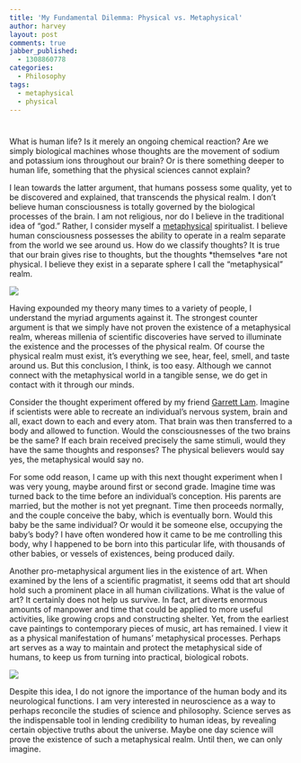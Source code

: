 ```yaml
---
title: 'My Fundamental Dilemma: Physical vs. Metaphysical'
author: harvey
layout: post
comments: true
jabber_published:
  - 1308860778
categories:
  - Philosophy
tags:
  - metaphysical
  - physical
---
```

# 

What is human life? Is it merely an ongoing chemical reaction? Are we simply biological machines whose thoughts are the movement of sodium and potassium ions throughout our brain? Or is there something deeper to human life, something that the physical sciences cannot explain?

I lean towards the latter argument, that humans possess some quality, yet to be discovered and explained, that transcends the physical realm. I don’t believe human consciousness is totally governed by the biological processes of the brain. I am not religious, nor do I believe in the traditional idea of “god.” Rather, I consider myself a [metaphysical][1] spiritualist. I believe human consciousness possesses the ability to operate in a realm separate from the world we see around us. How do we classify thoughts? It is true that our brain gives rise to thoughts, but the thoughts *themselves *are not physical. I believe they exist in a separate sphere I call the “metaphysical” realm.

 [1]: http://www.merriam-webster.com/dictionary/metaphysical

![][2]

 [2]: http://www.google.com/url?source=imgres&ct=img&q=http://www.ufodigest.com/news/0509/images/human-consciousness.jpg&sa=X&ei=5pgDTuTEFOrt0gHfsYCPDg&ved=0CAQQ8wc&usg=AFQjCNGDu4bDA9ANDOvjdMzoUqp8y2XQCA

Having expounded my theory many times to a variety of people, I understand the myriad arguments against it. The strongest counter argument is that we simply have not proven the existence of a metaphysical realm, whereas millenia of scientific discoveries have served to illuminate the existence and the processes of the physical realm. Of course the physical realm must exist, it’s everything we see, hear, feel, smell, and taste around us. But this conclusion, I think, is too easy. Although we cannot connect with the metaphysical world in a tangible sense, we do get in contact with it through our minds.

Consider the thought experiment offered by my friend [Garrett Lam][3]. Imagine if scientists were able to recreate an individual’s nervous system, brain and all, exact down to each and every atom. That brain was then transferred to a body and allowed to function. Would the consciousnesses of the two brains be the same? If each brain received precisely the same stimuli, would they have the same thoughts and responses? The physical believers would say yes, the metaphysical would say no.

 [3]: https://www.facebook.com/Garrett.Iam

For some odd reason, I came up with this next thought experiment when I was very young, maybe around first or second grade. Imagine time was turned back to the time before an individual’s conception. His parents are married, but the mother is not yet pregnant. Time then proceeds normally, and the couple conceive the baby, which is eventually born. Would this baby be the same individual? Or would it be someone else, occupying the baby’s body? I have often wondered how it came to be me controlling this body, why I happened to be born into this particular life, with thousands of other babies, or vessels of existences, being produced daily.

Another pro-metaphysical argument lies in the existence of art. When examined by the lens of a scientific pragmatist, it seems odd that art should hold such a prominent place in all human civilizations. What is the value of art? It certainly does not help us survive. In fact, art diverts enormous amounts of manpower and time that could be applied to more useful activities, like growing crops and constructing shelter. Yet, from the earliest cave paintings to contemporary pieces of music, art has remained. I view it as a physical manifestation of humans’ metaphysical processes. Perhaps art serves as a way to maintain and protect the metaphysical side of humans, to keep us from turning into practical, biological robots.

![][4]

 [4]: http://www.google.com/url?source=imgres&ct=img&q=http://www.donsmaps.com/images3/lascauxbulls.jpg&sa=X&ei=v58DTrvjKobL0QGS8ciMDg&ved=0CAQQ8wc&usg=AFQjCNFJEnbFnuSI4qJw9__hlB90uk3wpQ

Despite this idea, I do not ignore the importance of the human body and its neurological functions. I am very interested in neuroscience as a way to perhaps reconcile the studies of science and philosophy. Science serves as the indispensable tool in lending credibility to human ideas, by revealing certain objective truths about the universe. Maybe one day science will prove the existence of such a metaphysical realm. Until then, we can only imagine.
